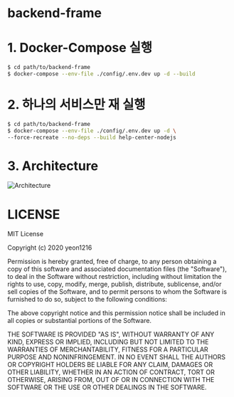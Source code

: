 # backend-frame

# 1. Docker-Compose 실행

```bash
$ cd path/to/backend-frame
$ docker-compose --env-file ./config/.env.dev up -d --build
```

# 2. 하나의 서비스만 재 실행

```bash
$ cd path/to/backend-frame
$ docker-compose --env-file ./config/.env.dev up -d \
--force-recreate --no-deps --build help-center-nodejs
```
# 3. Architecture
![Architecture](https://img1.daumcdn.net/thumb/R1280x0/?scode=mtistory2&fname=https%3A%2F%2Fblog.kakaocdn.net%2Fdn%2FTxTdG%2FbtqOSyGYmEf%2FwIUgvw78gX6oI0n9mQ7Bo1%2Fimg.png)

# LICENSE
MIT License

Copyright (c) 2020 yeon1216

Permission is hereby granted, free of charge, to any person obtaining a copy
of this software and associated documentation files (the "Software"), to deal
in the Software without restriction, including without limitation the rights
to use, copy, modify, merge, publish, distribute, sublicense, and/or sell
copies of the Software, and to permit persons to whom the Software is
furnished to do so, subject to the following conditions:

The above copyright notice and this permission notice shall be included in all
copies or substantial portions of the Software.

THE SOFTWARE IS PROVIDED "AS IS", WITHOUT WARRANTY OF ANY KIND, EXPRESS OR
IMPLIED, INCLUDING BUT NOT LIMITED TO THE WARRANTIES OF MERCHANTABILITY,
FITNESS FOR A PARTICULAR PURPOSE AND NONINFRINGEMENT. IN NO EVENT SHALL THE
AUTHORS OR COPYRIGHT HOLDERS BE LIABLE FOR ANY CLAIM, DAMAGES OR OTHER
LIABILITY, WHETHER IN AN ACTION OF CONTRACT, TORT OR OTHERWISE, ARISING FROM,
OUT OF OR IN CONNECTION WITH THE SOFTWARE OR THE USE OR OTHER DEALINGS IN THE
SOFTWARE.
